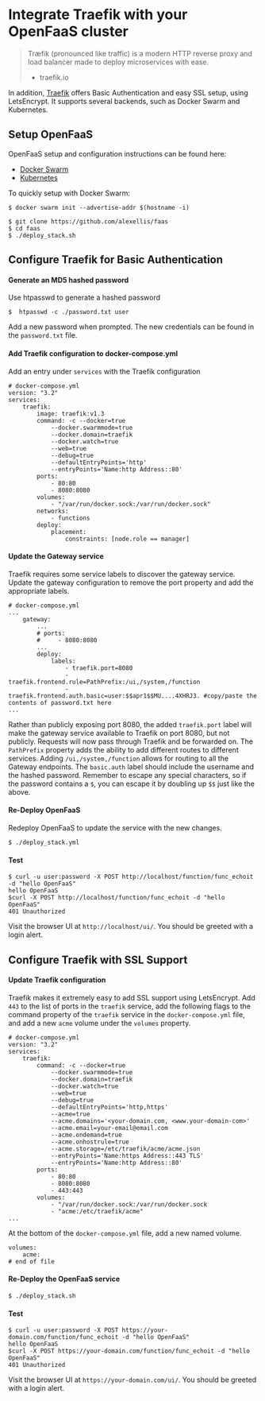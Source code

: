 # Integrate Traefik with your OpenFaaS cluster

> Træfik (pronounced like traffic) is a modern HTTP reverse proxy and
> load balancer made to deploy microservices with ease.
> - traefik.io

In addition, [Traefik](https://traefik.io) offers Basic Authentication and easy SSL setup, using LetsEncrypt. It
supports several backends, such as Docker Swarm and Kubernetes.

## Setup OpenFaaS

OpenFaaS setup and configuration instructions can be found here:

* [Docker Swarm](https://github.com/alexellis/faas/blob/master/guide/deployment_swarm.md)
* [Kubernetes](https://github.com/alexellis/faas/blob/master/guide/deployment_k8s.md)

To quickly setup with Docker Swarm:
```
$ docker swarm init --advertise-addr $(hostname -i)

$ git clone https://github.com/alexellis/faas
$ cd faas
$ ./deploy_stack.sh
```

## Configure Traefik for Basic Authentication

#### Generate an MD5 hashed password

Use htpasswd to generate a hashed password
```
$  htpasswd -c ./password.txt user
```
Add a new password when prompted. The new credentials can be found in
the `password.txt` file.

#### Add Traefik configuration to docker-compose.yml

Add an entry under `services` with the Traefik configuration
```
# docker-compose.yml
version: "3.2"
services:
    traefik:
        image: traefik:v1.3
        command: -c --docker=true
            --docker.swarmmode=true
            --docker.domain=traefik
            --docker.watch=true
            --web=true
            --debug=true
            --defaultEntryPoints='http'
            --entryPoints='Name:http Address::80'
        ports:
            - 80:80
            - 8080:8080
        volumes:
            - "/var/run/docker.sock:/var/run/docker.sock"
        networks:
            - functions
        deploy:
            placement:
                constraints: [node.role == manager]
```

#### Update the Gateway service

Traefik requires some service labels to discover the gateway service.
Update the gateway configuration to remove the port property and add
the appropriate labels.
```
# docker-compose.yml
...
    gateway:
        ...
        # ports:
        #     - 8080:8080
        ...
        deploy:
            labels:
                - traefik.port=8080
                - traefik.frontend.rule=PathPrefix:/ui,/system,/function
                - traefik.frontend.auth.basic=user:$$apr1$$MU....4XHRJ3. #copy/paste the contents of password.txt here
...
```
Rather than publicly exposing port 8080, the added `traefik.port` label will
make the gateway service available to Traefik on port 8080, but not
publicly. Requests will now pass through Traefik and be forwarded on. The
`PathPrefix` property adds the ability to add different routes to
different services. Adding `/ui,/system,/function` allows for routing to all the
Gateway endpoints. The `basic.auth` label should
include the username and the hashed password. Remember to escape any special
characters, so if the password contains a `$`, you can escape it by
doubling up `$$` just like the above.

#### Re-Deploy OpenFaaS

Redeploy OpenFaaS to update the service with the new changes.
```
$ ./deploy_stack.yml
```

#### Test

```
$ curl -u user:password -X POST http://localhost/function/func_echoit -d "hello OpenFaaS"
hello OpenFaaS
$curl -X POST http://localhost/function/func_echoit -d "hello OpenFaaS"
401 Unauthorized
```
Visit the browser UI at `http://localhost/ui/`. You should
be greeted with a login alert.

## Configure Traefik with SSL Support

#### Update Traefik configuration

Traefik makes it extremely easy to add SSL support using
LetsEncrypt. Add `443` to the list of ports in the `traefik`
service, add the following flags to the command property
of the `traefik` service in the `docker-compose.yml` file,
and add a new `acme` volume under the `volumes` property.
```
# docker-compose.yml
version: "3.2"
services:
    traefik:
        command: -c --docker=true
            --docker.swarmmode=true
            --docker.domain=traefik
            --docker.watch=true
            --web=true
            --debug=true
            --defaultEntryPoints='http,https'
            --acme=true
            --acme.domains='<your-domain.com, <www.your-domain-com>'
            --acme.email=your-email@email.com
            --acme.ondemand=true
            --acme.onhostrule=true
            --acme.storage=/etc/traefik/acme/acme.json
            --entryPoints='Name:https Address::443 TLS'
            --entryPoints='Name:http Address::80'
        ports:
            - 80:80
            - 8080:8080
            - 443:443
        volumes:
            - "/var/run/docker.sock:/var/run/docker.sock
            - "acme:/etc/traefik/acme"
...
```

At the bottom of the `docker-compose.yml` file, add a new
named volume.
```
volumes:
    acme:
# end of file
```

#### Re-Deploy the OpenFaaS service
```
$ ./deploy_stack.sh
```

#### Test
```
$ curl -u user:password -X POST https://your-domain.com/function/func_echoit -d "hello OpenFaaS"
hello OpenFaaS
$curl -X POST https://your-domain.com/function/func_echoit -d "hello OpenFaaS"
401 Unauthorized
```

Visit the browser UI at `https://your-domain.com/ui/`. You should
be greeted with a login alert.
